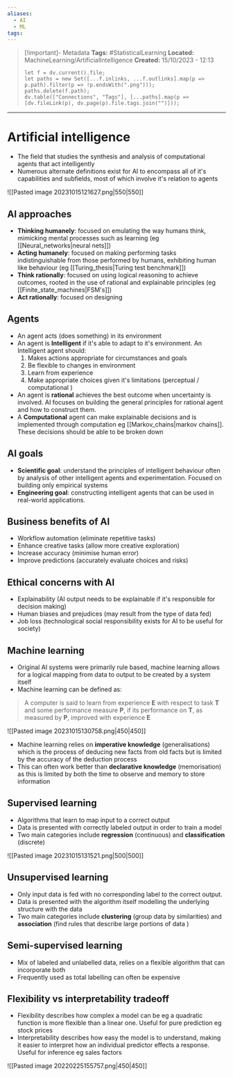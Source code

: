 ```yaml
---
aliases:
  - AI
  - ML
tags:
---
```


> [!important]- Metadata
> **Tags:** #StatisticalLearning 
> **Located:** MachineLearning/ArtificialIntelligence
> **Created:** 15/10/2023 - 12:13
> ```dataviewjs
> let f = dv.current().file;
> let paths = new Set([...f.inlinks, ...f.outlinks].map(p => p.path).filter(p => !p.endsWith(".png")));
> paths.delete(f.path);
> dv.table(["Connections", "Tags"], [...paths].map(p => [dv.fileLink(p), dv.page(p).file.tags.join("")]));

___
# Artificial intelligence
- The field that studies the synthesis and analysis of computational agents that act intelligently
- Numerous alternate definitions exist for AI to encompass all of it's capabilities and subfields, most of which involve it's relation to agents 

![[Pasted image 20231015121627.png|550|550]]

## AI approaches 
- **Thinking humanely**: focused on emulating the way humans think, mimicking mental processes such as learning (eg [[Neural_networks|neural nets]])
- **Acting humanely**: focused on making performing tasks indistinguishable from those performed by humans, exhibiting human like behaviour (eg [[Turing_thesis|Turing test benchmark]])
- **Think rationally**: focused on using logical reasoning to achieve outcomes, rooted in the use of rational and explainable principles (eg [[Finite_state_machines|FSM's]])
- **Act rationally**: focused on designing 
## Agents
- An agent acts (does something) in its environment 
- An agent is **Intelligent** if it's able to adapt to it's environment. An Intelligent agent should:
	1. Makes actions appropriate for circumstances and goals 
	2. Be flexible to changes in environment 
	3. Learn from experience 
	4. Make appropriate choices given it's limitations (perceptual / computational )
- An agent is **rational** achieves the best outcome when uncertainty is involved. AI focuses on building the general principles for rational agent and how to construct them.
- A **Computational** agent can make explainable decisions and is implemented through computation eg [[Markov_chains|markov chains]]. These decisions should be able to be broken down

## AI goals
- **Scientific goal**: understand the principles of intelligent behaviour often by analysis of other intelligent agents and experimentation. Focused on building only empirical systems  
- **Engineering goal**: constructing intelligent agents that can be used in real-world applications.

## Business benefits of AI
- Workflow automation (eliminate repetitive tasks)
- Enhance creative tasks (allow more creative exploration)
- Increase accuracy (minimise human error)
- Improve predictions (accurately evaluate choices and risks)

## Ethical concerns with AI 
- Explainability (AI output needs to be explainable if it's responsible for decision making)
- Human biases and prejudices (may result from the type of data fed)
- Job loss (technological social responsibility exists for AI to be useful for society)
## Machine learning
- Original AI systems were primarily rule based, machine learning allows for a logical mapping from data to output to be created by a system itself
- Machine learning can be defined as:

>A computer is said to learn from experience **E** with respect to task **T** and some performance measure **P**, if its performance on **T**, as measured by **P**, improved with experience **E**

![[Pasted image 20231015130758.png|450|450]]

- Machine learning relies on **imperative knowledge** (generalisations) which is the process of deducing new facts from old facts but is limited by the accuracy of the deduction process
- This can often work better than **declarative knowledge** (memorisation) as this is limited by both the time to observe and memory to store information 
## Supervised learning
- Algorithms that learn to map input to a correct output 
- Data is presented with correctly labeled output in order to train a model 
- Two main categories include **regression** (continuous) and **classification** (discrete)

![[Pasted image 20231015131521.png|500|500]]
## Unsupervised learning 
- Only input data is fed with no corresponding label to the correct output. 
- Data is presented with the algorithm itself modelling the underlying structure with the data
- Two main categories include **clustering** (group data by similarities) and **association** (find rules that describe large portions of data ) 
## Semi-supervised learning 
- Mix of labeled and unlabelled data, relies on a flexible algorithm that can incorporate both 
- Frequently used as total labelling can often be expensive 
## Flexibility vs interpretability tradeoff
- Flexibility describes how complex a model can be eg a quadratic function is more flexible than a linear one. Useful for pure prediction eg stock prices
- Interpretability describes how easy the model is to understand, making it easier to interpret how an individual predictor effects a response. Useful for inference eg sales factors

![[Pasted image 20220225155757.png|450|450]]